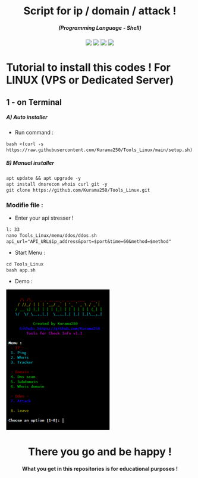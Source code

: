 <h1 align="center">Script for ip / domain / attack !</h1>
<em><h5 align="center">(Programming Language - Shell)</h5></em>

<p align="center">
  <img src="https://img.shields.io/github/stars/Kurama250/Tools_Linux">
  <img src="https://img.shields.io/github/license/Kurama250/Tools_Linux">
  <img src="https://img.shields.io/github/repo-size/Kurama250/Tools_Linux">
  <img src="https://img.shields.io/badge/stability-stable-green">
</p>

# Tutorial to install this codes ! For LINUX (VPS or Dedicated Server)

## 1 - on Terminal

<h5>A) Auto installer</h5>

- Run command :

```shell
bash <(curl -s https://raw.githubusercontent.com/Kurama250/Tools_Linux/main/setup.sh)
```

<h5>B) Manual installer</h5>

```shell
apt update && apt upgrade -y
apt install dnsrecon whois curl git -y
git clone https://github.com/Kurama250/Tools_Linux.git
```

### Modifie file :

- Enter your api stresser !

```shell
l: 33
nano Tools_Linux/menu/ddos/ddos.sh
api_url="API_URL$ip_address&port=$port&time=60&method=$method"
```

- Start Menu :

```shell
cd Tools_Linux
bash app.sh
```

- Demo : 

![alt text](https://github.com/Kurama250/Tools_Linux/blob/main/linux_tools_v1.1.png)

<h1 align="center">There you go and be happy !</h1>
<h4 align="center">What you get in this repositories is for educational purposes !</h4>
